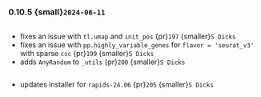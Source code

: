 ### 0.10.5 {small}`2024-06-11`

```{rubric} Bug fixes
```
* fixes an issue with `tl.umap` and `init_pos` {pr}`197` {smaller}`S Dicks`
* fixes an issue with `pp.highly_variable_genes` for `flavor = 'seurat_v3'` with sparse `csc` {pr}`199` {smaller}`S Dicks`
* adds `AnyRandom` to `_utils` {pr}`200` {smaller}`S Dicks`

```{rubric} Misc
```
* updates installer for `rapids-24.06` {pr}`205` {smaller}`S Dicks`
